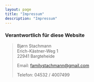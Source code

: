 ```yaml
---
layout: page
title: "Impressum"
description: "Impressum"
---
```


### Verantwortlich für diese Website

> Bjørn Stachmann  
> Erich-Kästner-Weg 1  
> 22941 Bargteheide  
>
> Email: familystachmann@gmail.com
>
> Telefon: 04532 / 4007499
